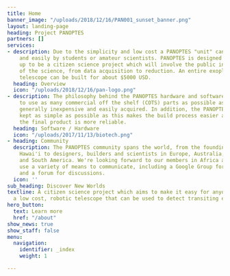 ```yaml
---
title: Home
banner_image: "/uploads/2018/12/16/PAN001_sunset_banner.png"
layout: landing-page
heading: Project PANOPTES
partners: []
services:
- description: Due to the simplicity and low cost a PANOPTES "unit" can be built quickly
    and easily by students or amateur scientists. PANOPTES is designed from the ground
    up to be a citizen science project which will involve the public in all aspects
    of the science, from data acquisition to reduction. An entire exoplanet finding
    telescope can be built for about $5000 USD.
  heading: Overview
  icon: "/uploads/2018/12/16/pan-logo.png"
- description: The philosophy behind the PANOPTES hardware and software design is
    to use as many commercial off the shelf (COTS) parts as possible as these are
    generally inexpensive and easily acquired. In addition, the PANOPTES design is
    kept as simple as possible as this makes the build process easier and means that
    the final product is more reliable.
  heading: Software / Hardware
  icon: "/uploads/2017/11/13/biotech.png"
- heading: Community
  description: The PANOPTES community spans the world, from the founding members in
    Hawai'i to designers, builders and scientists in Europe, Australia, and North
    and South America. We're looking forward to our members in Africa and Asia! We
    use a variety of means to communicate, including a Google Group for announcements
    and a forum for discussions.
  icon: ''
sub_heading: Discover New Worlds
textline: A citizen science project which aims to make it easy for anyone to build
  a low cost, robotic telescope that can be used to detect transiting exoplanets.
hero_button:
  text: Learn more
  href: "/about"
show_news: true
show_staff: false
menu:
  navigation:
    identifier: _index
    weight: 1

---
```

